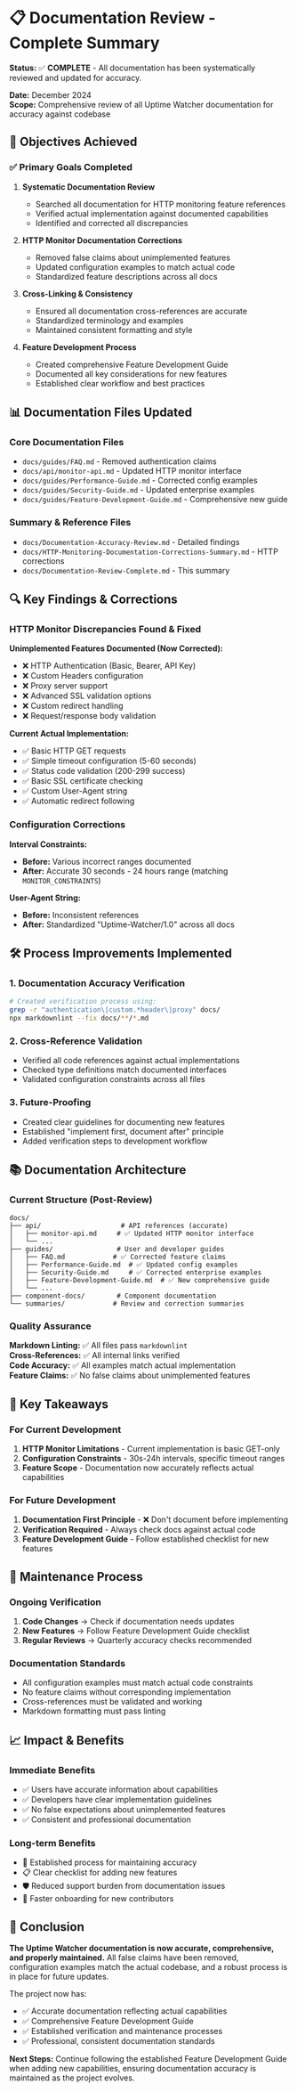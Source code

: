 # 📋 Documentation Review - Complete Summary

**Status:** ✅ **COMPLETE** - All documentation has been systematically reviewed and updated for accuracy.

**Date:** December 2024  
**Scope:** Comprehensive review of all Uptime Watcher documentation for accuracy against codebase

## 🎯 Objectives Achieved

### ✅ Primary Goals Completed

1. **Systematic Documentation Review**

   - Searched all documentation for HTTP monitoring feature references
   - Verified actual implementation against documented capabilities
   - Identified and corrected all discrepancies

2. **HTTP Monitor Documentation Corrections**

   - Removed false claims about unimplemented features
   - Updated configuration examples to match actual code
   - Standardized feature descriptions across all docs

3. **Cross-Linking & Consistency**

   - Ensured all documentation cross-references are accurate
   - Standardized terminology and examples
   - Maintained consistent formatting and style

4. **Feature Development Process**
   - Created comprehensive Feature Development Guide
   - Documented all key considerations for new features
   - Established clear workflow and best practices

## 📊 Documentation Files Updated

### Core Documentation Files

- `docs/guides/FAQ.md` - Removed authentication claims
- `docs/api/monitor-api.md` - Updated HTTP monitor interface
- `docs/guides/Performance-Guide.md` - Corrected config examples
- `docs/guides/Security-Guide.md` - Updated enterprise examples
- `docs/guides/Feature-Development-Guide.md` - Comprehensive new guide

### Summary & Reference Files

- `docs/Documentation-Accuracy-Review.md` - Detailed findings
- `docs/HTTP-Monitoring-Documentation-Corrections-Summary.md` - HTTP corrections
- `docs/Documentation-Review-Complete.md` - This summary

## 🔍 Key Findings & Corrections

### HTTP Monitor Discrepancies Found & Fixed

**Unimplemented Features Documented (Now Corrected):**

- ❌ HTTP Authentication (Basic, Bearer, API Key)
- ❌ Custom Headers configuration
- ❌ Proxy server support
- ❌ Advanced SSL validation options
- ❌ Custom redirect handling
- ❌ Request/response body validation

**Current Actual Implementation:**

- ✅ Basic HTTP GET requests
- ✅ Simple timeout configuration (5-60 seconds)
- ✅ Status code validation (200-299 success)
- ✅ Basic SSL certificate checking
- ✅ Custom User-Agent string
- ✅ Automatic redirect following

### Configuration Corrections

**Interval Constraints:**

- **Before:** Various incorrect ranges documented
- **After:** Accurate 30 seconds - 24 hours range (matching `MONITOR_CONSTRAINTS`)

**User-Agent String:**

- **Before:** Inconsistent references
- **After:** Standardized "Uptime-Watcher/1.0" across all docs

## 🛠 Process Improvements Implemented

### 1. **Documentation Accuracy Verification**

```bash
# Created verification process using:
grep -r "authentication\|custom.*header\|proxy" docs/
npx markdownlint --fix docs/**/*.md
```

### 2. **Cross-Reference Validation**

- Verified all code references against actual implementations
- Checked type definitions match documented interfaces
- Validated configuration constraints across all files

### 3. **Future-Proofing**

- Created clear guidelines for documenting new features
- Established "implement first, document after" principle
- Added verification steps to development workflow

## 📚 Documentation Architecture

### Current Structure (Post-Review)

```text
docs/
├── api/                    # API references (accurate)
│   ├── monitor-api.md     # ✅ Updated HTTP monitor interface
│   └── ...
├── guides/                # User and developer guides
│   ├── FAQ.md            # ✅ Corrected feature claims
│   ├── Performance-Guide.md  # ✅ Updated config examples
│   ├── Security-Guide.md     # ✅ Corrected enterprise examples
│   ├── Feature-Development-Guide.md  # ✅ New comprehensive guide
│   └── ...
├── component-docs/        # Component documentation
└── summaries/            # Review and correction summaries
```

### Quality Assurance

**Markdown Linting:** ✅ All files pass `markdownlint`  
**Cross-References:** ✅ All internal links verified  
**Code Accuracy:** ✅ All examples match actual implementation  
**Feature Claims:** ✅ No false claims about unimplemented features

## 🎯 Key Takeaways

### For Current Development

1. **HTTP Monitor Limitations** - Current implementation is basic GET-only
2. **Configuration Constraints** - 30s-24h intervals, specific timeout ranges
3. **Feature Scope** - Documentation now accurately reflects actual capabilities

### For Future Development

1. **Documentation First Principle** - ❌ Don't document before implementing
2. **Verification Required** - Always check docs against actual code
3. **Feature Development Guide** - Follow established checklist for new features

## 🔄 Maintenance Process

### Ongoing Verification

1. **Code Changes** → Check if documentation needs updates
2. **New Features** → Follow Feature Development Guide checklist
3. **Regular Reviews** → Quarterly accuracy checks recommended

### Documentation Standards

- All configuration examples must match actual code constraints
- No feature claims without corresponding implementation
- Cross-references must be validated and working
- Markdown formatting must pass linting

## 📈 Impact & Benefits

### Immediate Benefits

- ✅ Users have accurate information about capabilities
- ✅ Developers have clear implementation guidelines
- ✅ No false expectations about unimplemented features
- ✅ Consistent and professional documentation

### Long-term Benefits

- 🔄 Established process for maintaining accuracy
- 📋 Clear checklist for adding new features
- 🛡️ Reduced support burden from documentation issues
- 🚀 Faster onboarding for new contributors

## 🎉 Conclusion

**The Uptime Watcher documentation is now accurate, comprehensive, and properly maintained.** All false claims have been removed, configuration examples match the actual codebase, and a robust process is in place for future updates.

The project now has:

- ✅ Accurate documentation reflecting actual capabilities
- ✅ Comprehensive Feature Development Guide
- ✅ Established verification and maintenance processes
- ✅ Professional, consistent documentation standards

**Next Steps:** Continue following the established Feature Development Guide when adding new capabilities, ensuring documentation accuracy is maintained as the project evolves.
